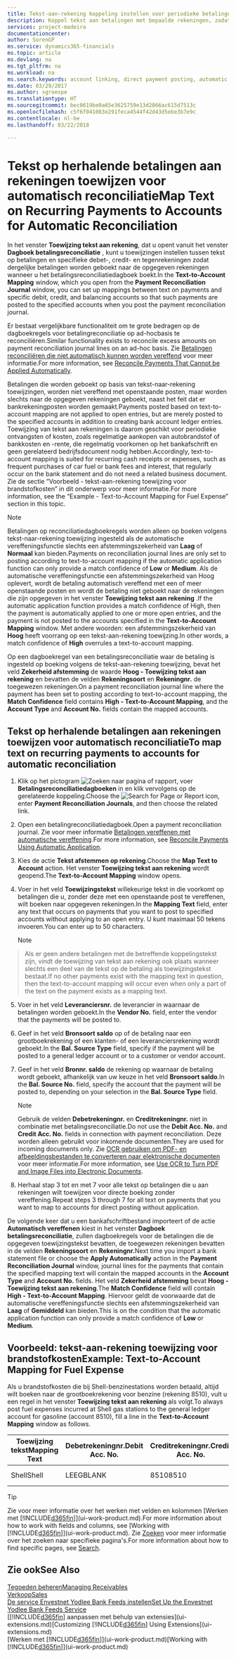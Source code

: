 ```yaml
---
title: Tekst-aan-rekening koppeling instellen voor periodieke betalingen | Microsoft Docs
description: Koppel tekst aan betalingen met bepaalde rekeningen, zodat betalingen naar de rekeningen geboekt worden als u het betalingsreconciliatiedagboek boekt.
services: project-madeira
documentationcenter: 
author: SorenGP
ms.service: dynamics365-financials
ms.topic: article
ms.devlang: na
ms.tgt_pltfrm: na
ms.workload: na
ms.search.keywords: account linking, direct payment posting, automatic payment processing, reconcile payment, recurring expense, recurring cash receipt
ms.date: 03/29/2017
ms.author: sgroespe
ms.translationtype: HT
ms.sourcegitcommit: bec0619be0a65e3625759e13d2866ac615d7513c
ms.openlocfilehash: c5f6f041083e291feca4544f42d43d5ebe3b7e9c
ms.contentlocale: nl-be
ms.lasthandoff: 03/22/2018

---
```

# <a name="map-text-on-recurring-payments-to-accounts-for-automatic-reconciliation"></a><span data-ttu-id="d2300-103">Tekst op herhalende betalingen aan rekeningen toewijzen voor automatisch reconciliatie</span><span class="sxs-lookup"><span data-stu-id="d2300-103">Map Text on Recurring Payments to Accounts for Automatic Reconciliation</span></span>
<span data-ttu-id="d2300-104">In het venster **Toewijzing tekst aan rekening**, dat u opent vanuit het venster **Dagboek betalingsreconciliatie** , kunt u toewijzingen instellen tussen tekst op betalingen en specifieke debet-, credit- en tegenrekeningen zodat dergelijke betalingen worden geboekt naar de opgegeven rekeningen wanneer u het betalingsreconciliatiedagboek boekt.</span><span class="sxs-lookup"><span data-stu-id="d2300-104">In the **Text-to-Account Mapping** window, which you open from the **Payment Reconciliation Journal** window, you can set up mappings between text on payments and specific debit, credit, and balancing accounts so that such payments are posted to the specified accounts when you post the payment reconciliation journal.</span></span>

<span data-ttu-id="d2300-105">Er bestaat vergelijkbare functionaliteit om te grote bedragen op de dagboekregels voor betalingreconciliatie op ad-hocbasis te reconciliëren.</span><span class="sxs-lookup"><span data-stu-id="d2300-105">Similar functionality exists to reconcile excess amounts on payment reconciliation journal lines on an ad-hoc basis.</span></span> <span data-ttu-id="d2300-106">Zie [Betalingen reconciliëren die niet automatisch kunnen worden vereffend](receivables-how-reconcile-payments-cannot-apply-auto.md) voor meer informatie.</span><span class="sxs-lookup"><span data-stu-id="d2300-106">For more information, see [Reconcile Payments That Cannot be Applied Automatically](receivables-how-reconcile-payments-cannot-apply-auto.md).</span></span>

<span data-ttu-id="d2300-107">Betalingen die worden geboekt op basis van tekst-naar-rekening toewijzingen, worden niet vereffend met openstaande posten, maar worden slechts naar de opgegeven rekeningen geboekt, naast het feit dat er bankrekeningposten worden gemaakt.</span><span class="sxs-lookup"><span data-stu-id="d2300-107">Payments posted based on text-to-account mapping are not applied to open entries, but are merely posted to the specified accounts in addition to creating bank account ledger entries.</span></span> <span data-ttu-id="d2300-108">Toewijzing van tekst aan rekeningen is daarom geschikt voor periodieke ontvangsten of kosten, zoals regelmatige aankopen van autobrandstof of bankkosten en -rente, die regelmatig voorkomen op het bankafschrift en geen gerelateerd bedrijfsdocument nodig hebben.</span><span class="sxs-lookup"><span data-stu-id="d2300-108">Accordingly, text-to-account mapping is suited for recurring cash receipts or expenses, such as frequent purchases of car fuel or bank fees and interest, that regularly occur on the bank statement and do not need a related business document.</span></span> <span data-ttu-id="d2300-109">Zie de sectie “Voorbeeld - tekst-aan-rekening toewijzing voor brandstofkosten” in dit onderwerp voor meer informatie.</span><span class="sxs-lookup"><span data-stu-id="d2300-109">For more information, see the “Example - Text-to-Account Mapping for Fuel Expense” section in this topic.</span></span>

> [!NOTE]  
>   <span data-ttu-id="d2300-110">Betalingen op reconciliatiedagboekregels worden alleen op boeken volgens tekst-naar-rekening toewijzing ingesteld als de automatische vereffeningsfunctie slechts een afstemmingszekerheid van **Laag** of **Normaal** kan bieden.</span><span class="sxs-lookup"><span data-stu-id="d2300-110">Payments on reconciliation journal lines are only set to posting according to text-to-account mapping if the automatic application function can only provide a match confidence of **Low** or **Medium**.</span></span> <span data-ttu-id="d2300-111">Als de automatische vereffeningsfunctie een afstemmingszekerheid van Hoog oplevert, wordt de betaling automatisch vereffend met een of meer openstaande posten en wordt de betaling niet geboekt naar de rekeningen die zijn opgegeven in het venster **Toewijzing tekst aan rekening** .</span><span class="sxs-lookup"><span data-stu-id="d2300-111">If the automatic application function provides a match confidence of High, then the payment is automatically applied to one or more open entries, and the payment is not posted to the accounts specified in the **Text-to-Account Mapping** window.</span></span> <span data-ttu-id="d2300-112">Met andere woorden: een afstemmingszekerheid van **Hoog** heeft voorrang op een tekst-aan-rekening toewijzing.</span><span class="sxs-lookup"><span data-stu-id="d2300-112">In other words, a match confidence of **High** overrules a text-to-account mapping.</span></span>

<span data-ttu-id="d2300-113">Op een dagboekregel van een betalingsreconciliatie waar de betaling is ingesteld op boeking volgens de tekst-aan-rekening toewijzing, bevat het veld **Zekerheid afstemming** de waarde **Hoog - Toewijzing tekst aan rekening** en bevatten de velden **Rekeningsoort** en **Rekeningnr.** de toegewezen rekeningen.</span><span class="sxs-lookup"><span data-stu-id="d2300-113">On a payment reconciliation journal line where the payment has been set to posting according to text-to-account mapping, the **Match Confidence** field contains **High - Text-to-Account Mapping**, and the **Account Type** and **Account No.** fields contain the mapped accounts.</span></span>

## <a name="to-map-text-on-recurring-payments-to-accounts-for-automatic-reconciliation"></a><span data-ttu-id="d2300-114">Tekst op herhalende betalingen aan rekeningen toewijzen voor automatisch reconciliatie</span><span class="sxs-lookup"><span data-stu-id="d2300-114">To map text on recurring payments to accounts for automatic reconciliation</span></span>
1. <span data-ttu-id="d2300-115">Klik op het pictogram ![Zoeken naar pagina of rapport](media/ui-search/search_small.png "pictogram Zoeken naar pagina of rapport"), voer **Betalingsreconciliatiedagboeken** in en klik vervolgens op de gerelateerde koppeling.</span><span class="sxs-lookup"><span data-stu-id="d2300-115">Choose the ![Search for Page or Report](media/ui-search/search_small.png "Search for Page or Report icon") icon, enter **Payment Reconciliation Journals**, and then choose the related link.</span></span>
2. <span data-ttu-id="d2300-116">Open een betalingreconciliatiedagboek.</span><span class="sxs-lookup"><span data-stu-id="d2300-116">Open a payment reconciliation journal.</span></span> <span data-ttu-id="d2300-117">Zie voor meer informatie [Betalingen vereffenen met automatische vereffening](receivables-how-reconcile-payments-auto-application.md).</span><span class="sxs-lookup"><span data-stu-id="d2300-117">For more information, see [Reconcile Payments Using Automatic Application](receivables-how-reconcile-payments-auto-application.md).</span></span>
3. <span data-ttu-id="d2300-118">Kies de actie **Tekst afstemmen op rekening**.</span><span class="sxs-lookup"><span data-stu-id="d2300-118">Choose the **Map Text to Account** action.</span></span> <span data-ttu-id="d2300-119">Het venster **Toewijzing tekst aan rekening** wordt geopend.</span><span class="sxs-lookup"><span data-stu-id="d2300-119">The **Text-to-Account Mapping** window opens.</span></span>
4. <span data-ttu-id="d2300-120">Voer in het veld **Toewijzingstekst** willekeurige tekst in die voorkomt op betalingen die u, zonder deze met een openstaande post te vereffenen, wilt boeken naar opgegeven rekeningen.</span><span class="sxs-lookup"><span data-stu-id="d2300-120">In the **Mapping Text** field, enter any text that occurs on payments that you want to post to specified accounts without applying to an open entry.</span></span> <span data-ttu-id="d2300-121">U kunt maximaal 50 tekens invoeren.</span><span class="sxs-lookup"><span data-stu-id="d2300-121">You can enter up to 50 characters.</span></span>

    > [!NOTE]  
>   <span data-ttu-id="d2300-122">Als er geen andere betalingen met de betreffende koppelingstekst zijn, vindt de toewijzing van tekst aan rekening ook plaats wanneer slechts een deel van de tekst op de betaling als toewijzingstekst bestaat.</span><span class="sxs-lookup"><span data-stu-id="d2300-122">If no other payments exist with the mapping text in question, then the text-to-account mapping will occur even when only a part of the text on the payment exists as a mapping text.</span></span>
5. <span data-ttu-id="d2300-123">Voer in het veld **Leveranciersnr.** de leverancier in waarnaar de betalingen worden geboekt.</span><span class="sxs-lookup"><span data-stu-id="d2300-123">In the **Vendor No.** field, enter the vendor that the payments will be posted to.</span></span>
6. <span data-ttu-id="d2300-124">Geef in het veld **Bronsoort saldo** op of de betaling naar een grootboekrekening of een klanten- of een leveranciersrekening wordt geboekt.</span><span class="sxs-lookup"><span data-stu-id="d2300-124">In the **Bal. Source Type** field, specify if the payment will be posted to a general ledger account or to a customer or vendor account.</span></span>
7. <span data-ttu-id="d2300-125">Geef in het veld **Bronnr. saldo** de rekening op waarnaar de betaling wordt geboekt, afhankelijk van uw keuze in het veld **Bronsoort saldo**.</span><span class="sxs-lookup"><span data-stu-id="d2300-125">In the **Bal. Source No.** field, specify the account that the payment will be posted to, depending on your selection in the **Bal. Source Type** field.</span></span>

    > [!NOTE]
    > <span data-ttu-id="d2300-126">Gebruik de velden **Debetrekeningnr.** en **Creditrekeningnr.** niet in combinatie met betalingsreconciliatie.</span><span class="sxs-lookup"><span data-stu-id="d2300-126">Do not use the **Debit Acc. No.** and **Credit Acc. No.** fields in connection with payment reconciliation.</span></span> <span data-ttu-id="d2300-127">Deze worden alleen gebruikt voor inkomende documenten.</span><span class="sxs-lookup"><span data-stu-id="d2300-127">They are used for incoming documents only.</span></span> <span data-ttu-id="d2300-128">Zie [OCR gebruiken om PDF- en afbeeldingsbestanden te converteren naar elektronische documenten](across-how-use-ocr-pdf-images-files.md) voor meer informatie.</span><span class="sxs-lookup"><span data-stu-id="d2300-128">For more information, see [Use OCR to Turn PDF and Image Files into Electronic Documents](across-how-use-ocr-pdf-images-files.md).</span></span>

8. <span data-ttu-id="d2300-129">Herhaal stap 3 tot en met 7 voor alle tekst op betalingen die u aan rekeningen wilt toewijzen voor directe boeking zonder vereffening.</span><span class="sxs-lookup"><span data-stu-id="d2300-129">Repeat steps 3 through 7 for all text on payments that you want to map to accounts for direct posting without application.</span></span>

<span data-ttu-id="d2300-130">De volgende keer dat u een bankafschriftbestand importeert of de actie **Automatisch vereffenen** kiest in het venster **Dagboek betalingsreconciliatie**, zullen dagboekregels voor de betalingen die de opgegeven toewijzingstekst bevatten, de toegewezen rekeningen bevatten in de velden **Rekeningsoort** en **Rekeningnr.**</span><span class="sxs-lookup"><span data-stu-id="d2300-130">Next time you import a bank statement file or choose the **Apply Automatically** action in the **Payment Reconciliation Journal** window, journal lines for the payments that contain the specified mapping text will contain the mapped accounts in the **Account Type** and **Account No.** fields.</span></span> <span data-ttu-id="d2300-131">Het veld **Zekerheid afstemming** bevat **Hoog - Toewijzing tekst aan rekening**.</span><span class="sxs-lookup"><span data-stu-id="d2300-131">The **Match Confidence** field will contain **High - Text-to-Account Mapping**.</span></span> <span data-ttu-id="d2300-132">Hiervoor geldt de voorwaarde dat de automatische vereffeningsfunctie slechts een afstemmingszekerheid van **Laag** of **Gemiddeld** kan bieden.</span><span class="sxs-lookup"><span data-stu-id="d2300-132">This is on the condition that the automatic application function can only provide a match confidence of **Low** or **Medium**.</span></span>

## <a name="example-text-to-account-mapping-for-fuel-expense"></a><span data-ttu-id="d2300-133">Voorbeeld: tekst-aan-rekening toewijzing voor brandstofkosten</span><span class="sxs-lookup"><span data-stu-id="d2300-133">Example: Text-to-Account Mapping for Fuel Expense</span></span>
<span data-ttu-id="d2300-134">Als u brandstofkosten die bij Shell-benzinestations worden betaald, altijd wilt boeken naar de grootboekrekening voor benzine (rekening 8510), vult u een regel in het venster **Toewijzing tekst aan rekening** als volgt.</span><span class="sxs-lookup"><span data-stu-id="d2300-134">To always post fuel expenses incurred at Shell gas stations to the general ledger account for gasoline (account 8510), fill a line in the **Text-to-Account Mapping** window as follows.</span></span>

| <span data-ttu-id="d2300-135">Toewijzing tekst</span><span class="sxs-lookup"><span data-stu-id="d2300-135">Mapping Text</span></span> | <span data-ttu-id="d2300-136">Debetrekeningnr.</span><span class="sxs-lookup"><span data-stu-id="d2300-136">Debit Acc. No.</span></span> | <span data-ttu-id="d2300-137">Creditrekeningnr.</span><span class="sxs-lookup"><span data-stu-id="d2300-137">Credit Acc. No.</span></span> | <span data-ttu-id="d2300-138">Bronsoort saldo</span><span class="sxs-lookup"><span data-stu-id="d2300-138">Bal. Source Type</span></span> | <span data-ttu-id="d2300-139">Bronnr. saldo</span><span class="sxs-lookup"><span data-stu-id="d2300-139">Bal. Source No.</span></span> |
| --- | --- | --- | --- | --- |
| <span data-ttu-id="d2300-140">Shell</span><span class="sxs-lookup"><span data-stu-id="d2300-140">Shell</span></span> |<span data-ttu-id="d2300-141">LEEG</span><span class="sxs-lookup"><span data-stu-id="d2300-141">BLANK</span></span> |<span data-ttu-id="d2300-142">8510</span><span class="sxs-lookup"><span data-stu-id="d2300-142">8510</span></span> |<span data-ttu-id="d2300-143">Grootboekrekening</span><span class="sxs-lookup"><span data-stu-id="d2300-143">G/L Account</span></span> |<span data-ttu-id="d2300-144">LEEG</span><span class="sxs-lookup"><span data-stu-id="d2300-144">BLANK</span></span> |

> [!TIP]  
>   <span data-ttu-id="d2300-145">Zie voor meer informatie over het werken met velden en kolommen [Werken met [!INCLUDE[d365fin](includes/d365fin_long_md.md)]](ui-work-product.md).</span><span class="sxs-lookup"><span data-stu-id="d2300-145">For more information about how to work with fields and columns, see [Working with [!INCLUDE[d365fin](includes/d365fin_long_md.md)]](ui-work-product.md).</span></span> <span data-ttu-id="d2300-146">Zie [Zoeken](ui-search.md) voor meer informatie over het zoeken naar specifieke pagina's.</span><span class="sxs-lookup"><span data-stu-id="d2300-146">For more information about how to find specific pages, see [Search](ui-search.md).</span></span>

## <a name="see-also"></a><span data-ttu-id="d2300-147">Zie ook</span><span class="sxs-lookup"><span data-stu-id="d2300-147">See Also</span></span>
[<span data-ttu-id="d2300-148">Tegoeden beheren</span><span class="sxs-lookup"><span data-stu-id="d2300-148">Managing Receivables</span></span>](receivables-manage-receivables.md)  
[<span data-ttu-id="d2300-149">Verkoop</span><span class="sxs-lookup"><span data-stu-id="d2300-149">Sales</span></span>](sales-manage-sales.md)  
[<span data-ttu-id="d2300-150">De service Envestnet Yodlee Bank Feeds instellen</span><span class="sxs-lookup"><span data-stu-id="d2300-150">Set Up the Envestnet Yodlee Bank Feeds Service</span></span>](bank-how-setup-bank-statement-service.md)  
<span data-ttu-id="d2300-151">[[!INCLUDE[d365fin](includes/d365fin_md.md)] aanpassen met behulp van extensies](ui-extensions.md)</span><span class="sxs-lookup"><span data-stu-id="d2300-151">[Customizing [!INCLUDE[d365fin](includes/d365fin_md.md)] Using Extensions](ui-extensions.md)</span></span>  
<span data-ttu-id="d2300-152">[Werken met [!INCLUDE[d365fin](includes/d365fin_md.md)]](ui-work-product.md)</span><span class="sxs-lookup"><span data-stu-id="d2300-152">[Working with [!INCLUDE[d365fin](includes/d365fin_md.md)]](ui-work-product.md)</span></span>


